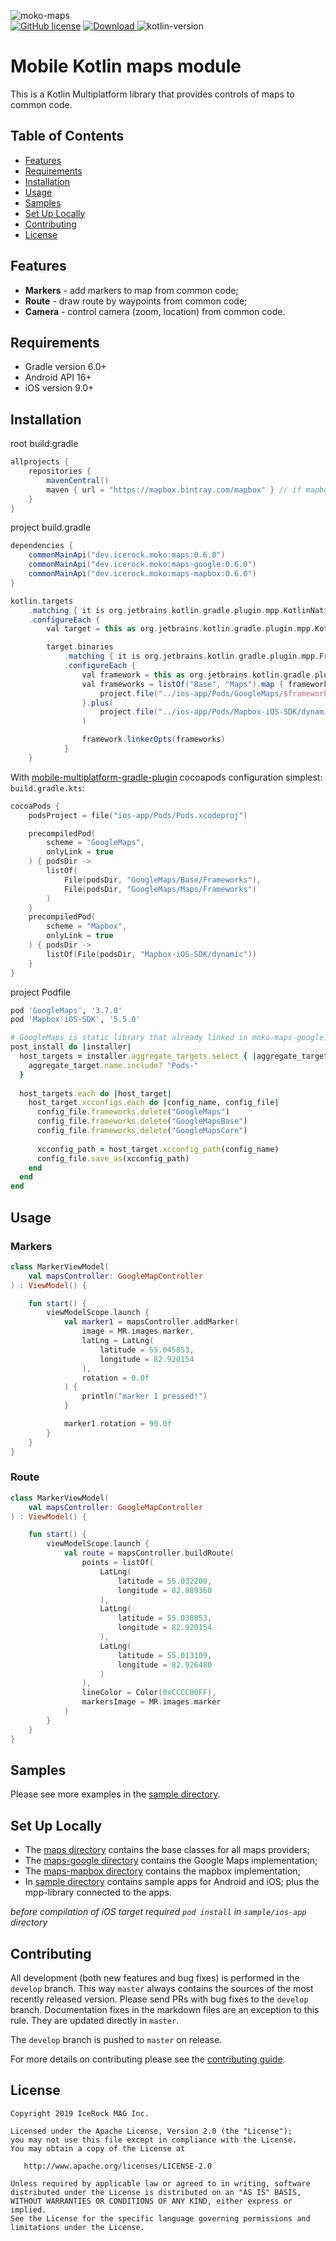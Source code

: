 ![moko-maps](https://user-images.githubusercontent.com/5010169/71351401-27c14d80-25a6-11ea-9183-17821f6d4212.png)  
[![GitHub license](https://img.shields.io/badge/license-Apache%20License%202.0-blue.svg?style=flat)](http://www.apache.org/licenses/LICENSE-2.0) [![Download](https://img.shields.io/maven-central/v/dev.icerock.moko/maps) ](https://repo1.maven.org/maven2/dev/icerock/moko/maps) ![kotlin-version](https://kotlin-version.aws.icerock.dev/kotlin-version?group=dev.icerock.moko&name=maps)

# Mobile Kotlin maps module
This is a Kotlin Multiplatform library that provides controls of maps to common code.

## Table of Contents
- [Features](#features)
- [Requirements](#requirements)
- [Installation](#installation)
- [Usage](#usage)
- [Samples](#samples)
- [Set Up Locally](#set-up-locally)
- [Contributing](#contributing)
- [License](#license)

## Features
- **Markers** - add markers to map from common code;
- **Route** - draw route by waypoints from common code;
- **Camera** - control camera (zoom, location) from common code.

## Requirements
- Gradle version 6.0+
- Android API 16+
- iOS version 9.0+

## Installation
root build.gradle  
```groovy
allprojects {
    repositories {
        mavenCentral()
        maven { url = "https://mapbox.bintray.com/mapbox" } // if mapbox required
    }
}
```

project build.gradle
```groovy
dependencies {
    commonMainApi("dev.icerock.moko:maps:0.6.0")
    commonMainApi("dev.icerock.moko:maps-google:0.6.0")
    commonMainApi("dev.icerock.moko:maps-mapbox:0.6.0")
}

kotlin.targets
    .matching { it is org.jetbrains.kotlin.gradle.plugin.mpp.KotlinNativeTarget }
    .configureEach {
        val target = this as org.jetbrains.kotlin.gradle.plugin.mpp.KotlinNativeTarget

        target.binaries
            .matching { it is org.jetbrains.kotlin.gradle.plugin.mpp.Framework }
            .configureEach {
                val framework = this as org.jetbrains.kotlin.gradle.plugin.mpp.Framework
                val frameworks = listOf("Base", "Maps").map { frameworkPath ->
                    project.file("../ios-app/Pods/GoogleMaps/$frameworkPath/Frameworks").path.let { "-F$it" }
                }.plus(
                    project.file("../ios-app/Pods/Mapbox-iOS-SDK/dynamic").path.let { "-F$it" }
                )

                framework.linkerOpts(frameworks)
            }
    }
```

With [mobile-multiplatform-gradle-plugin](https://github.com/icerockdev/mobile-multiplatform-gradle-plugin) cocoapods configuration simplest:
`build.gradle.kts`:
```kotlin
cocoaPods {
    podsProject = file("ios-app/Pods/Pods.xcodeproj")

    precompiledPod(
        scheme = "GoogleMaps",
        onlyLink = true
    ) { podsDir ->
        listOf(
            File(podsDir, "GoogleMaps/Base/Frameworks"),
            File(podsDir, "GoogleMaps/Maps/Frameworks")
        )
    }
    precompiledPod(
        scheme = "Mapbox",
        onlyLink = true
    ) { podsDir ->
        listOf(File(podsDir, "Mapbox-iOS-SDK/dynamic"))
    }
}
```

project Podfile
```ruby
pod 'GoogleMaps', '3.7.0'
pod 'Mapbox-iOS-SDK', '5.5.0'

# GoogleMaps is static library that already linked in moko-maps-google. Remove duplicated linking.
post_install do |installer|
  host_targets = installer.aggregate_targets.select { |aggregate_target|
    aggregate_target.name.include? "Pods-"
  }
  
  host_targets.each do |host_target|
    host_target.xcconfigs.each do |config_name, config_file|
      config_file.frameworks.delete("GoogleMaps")
      config_file.frameworks.delete("GoogleMapsBase")
      config_file.frameworks.delete("GoogleMapsCore")
      
      xcconfig_path = host_target.xcconfig_path(config_name)
      config_file.save_as(xcconfig_path)
    end
  end
end
```

## Usage
### Markers
```kotlin
class MarkerViewModel(
    val mapsController: GoogleMapController
) : ViewModel() {

    fun start() {
        viewModelScope.launch {
            val marker1 = mapsController.addMarker(
                image = MR.images.marker,
                latLng = LatLng(
                    latitude = 55.045853,
                    longitude = 82.920154
                ),
                rotation = 0.0f
            ) {
                println("marker 1 pressed!")
            }

            marker1.rotation = 90.0f
        }
    }
}
```
### Route
```kotlin
class MarkerViewModel(
    val mapsController: GoogleMapController
) : ViewModel() {

    fun start() {
        viewModelScope.launch {
            val route = mapsController.buildRoute(
                points = listOf(
                    LatLng(
                        latitude = 55.032200,
                        longitude = 82.889360
                    ),
                    LatLng(
                        latitude = 55.030853,
                        longitude = 82.920154
                    ),
                    LatLng(
                        latitude = 55.013109,
                        longitude = 82.926480
                    )
                ),
                lineColor = Color(0xCCCC00FF),
                markersImage = MR.images.marker
            )
        }
    }
}
```

## Samples
Please see more examples in the [sample directory](sample).

## Set Up Locally 
- The [maps directory](maps) contains the base classes for all maps providers;
- The [maps-google directory](maps-google) contains the Google Maps implementation;
- The [maps-mapbox directory](maps-mapbox) contains the mapbox implementation;
- In [sample directory](sample) contains sample apps for Android and iOS; plus the mpp-library connected to the apps.

*before compilation of iOS target required `pod install` in `sample/ios-app` directory*

## Contributing
All development (both new features and bug fixes) is performed in the `develop` branch. This way `master` always contains the sources of the most recently released version. Please send PRs with bug fixes to the `develop` branch. Documentation fixes in the markdown files are an exception to this rule. They are updated directly in `master`.

The `develop` branch is pushed to `master` on release.

For more details on contributing please see the [contributing guide](CONTRIBUTING.md).

## License
        
    Copyright 2019 IceRock MAG Inc.
    
    Licensed under the Apache License, Version 2.0 (the "License");
    you may not use this file except in compliance with the License.
    You may obtain a copy of the License at
    
       http://www.apache.org/licenses/LICENSE-2.0
    
    Unless required by applicable law or agreed to in writing, software
    distributed under the License is distributed on an "AS IS" BASIS,
    WITHOUT WARRANTIES OR CONDITIONS OF ANY KIND, either express or implied.
    See the License for the specific language governing permissions and
    limitations under the License.

